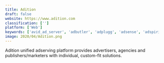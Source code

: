```yaml
---
title: Adition
draft: false 
website: https://www.adition.com
classification: ['']
platform: ['Web']
keywords: ['avid_ad_server', 'adbutler', 'adplugg', 'adsense', 'adspirit', 'adverticum_adserver', 'atlas_by_facebook', 'epom_ad_server', 'haxhax', 'lead_id', 'mads', 'myadmarket', 'pagefair', 'smart_adserver', 'sulvo_surge', 'vertamedia', 'zedo', 'djax_adserver']
image: 2020/04/Adition.png
---
```

Adition unified adserving platform provides advertisers, agencies and publishers/marketers with individual, custom-fit solutions.